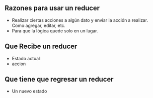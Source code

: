 
## Razones para usar un reducer
- Realizar ciertas acciones a algún dato y enviar la acción a realizar. Como agregar, editar, etc.
- Para que la lógica quede solo en un lugar.
## Que Recibe un reducer
- Estado actual
- accion
## Que tiene que regresar un reducer
- Un nuevo estado

